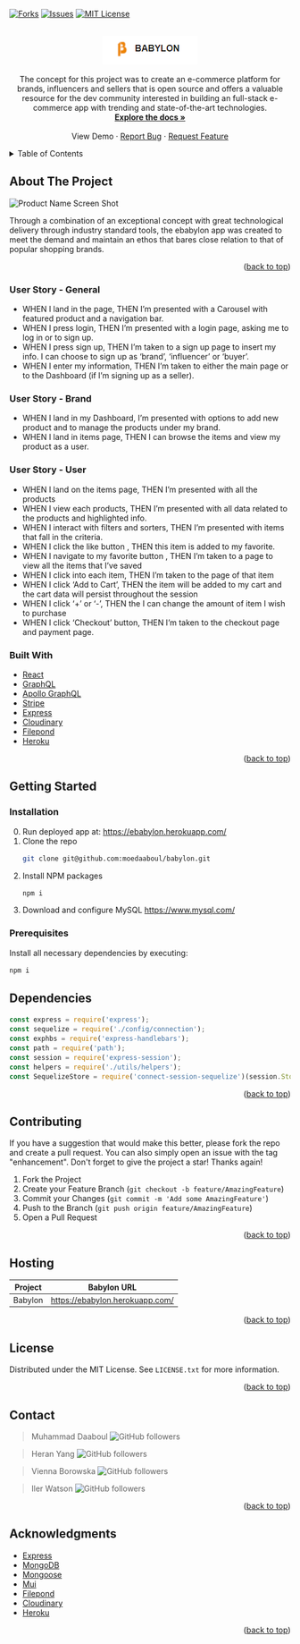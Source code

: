 <div id="top"></div>

[![Forks][forks-shield]][forks-url] [![Issues][issues-shield]][issues-url] [![MIT License][license-shield]][license-url]

<!-- PROJECT LOGO -->
<br />
<div align="center">
  <a href="https://github.com/moedaaboul/babylon">
    <img src="./client/public/images/logo.png" alt="Logo">
  </a>

  <p align="center">
    The concept for this project was to create an e-commerce platform for brands, influencers and sellers that is open source and offers a valuable resource for the dev community interested in building an full-stack e-commerce app with trending and state-of-the-art technologies. 
    <br />
    <a href="https://github.com/moedaaboul/babylon"><strong>Explore the docs »</strong></a>
    <br />
    <br />
    <a https://ebabylon.herokuapp.com/">View Demo</a>
    ·
    <a href="https://github.com/moedaaboul/babylon/issues">Report Bug</a>
    ·
    <a href="https://github.com/moedaaboul/babylon/issues">Request Feature</a>
  </p>
</div>

<!-- TABLE OF CONTENTS -->
<details>
  <summary>Table of Contents</summary>
  <ol>
    <li>
      <a href="#about-the-project">About The Project</a>
      <ul>
        <li><a href="#user-story">User story</a></li>
        <li><a href="#built-with">Built With</a></li>
      </ul>
    </li>
    <li>
      <a href="#getting-started">Getting Started</a>
      <ul>
        <li><a href="#installation">Installation</a></li>
        <li><a href="#prerequisites">Prerequisites</a></li>
      </ul>
    </li>
    <li><a href="#dependencies">npm dependencies</a></li>
    <li><a href="#contributing">Contributing</a></li>
    <li><a href="#license">License</a></li>
    <li><a href="#contact">Contact</a></li>
    <li><a href="#acknowledgments">Acknowledgments</a></li>
  </ol>
</details>

## About The Project

![Product Name Screen Shot][product-screenshot]

Through a combination of an exceptional concept with great technological delivery through industry standard tools, the
ebabylon app was created to meet the demand and maintain an ethos that bares close relation to that of popular shopping
brands.

<p align="right">(<a href="#top">back to top</a>)</p>

### User Story - General

- WHEN I land in the page, THEN I’m presented with a Carousel with featured product and a navigation bar.
- WHEN I press login, THEN I’m presented with a login page, asking me to log in or to sign up.
- WHEN I press sign up, THEN I’m taken to a sign up page to insert my info. I can choose to sign up as ‘brand’,
  ‘influencer’ or ‘buyer’.
- WHEN I enter my information, THEN I’m taken to either the main page or to the Dashboard (if I’m signing up as a
  seller).

### User Story - Brand

- WHEN I land in my Dashboard, I’m presented with options to add new product and to manage the products under my brand.
- WHEN I land in items page, THEN I can browse the items and view my product as a user.

### User Story - User

- WHEN I land on the items page, THEN I’m presented with all the products
- WHEN I view each products, THEN I’m presented with all data related to the products and highlighted info.
- WHEN I interact with filters and sorters, THEN I’m presented with items that fall in the criteria.
- WHEN I click the like button , THEN this item is added to my favorite.
- WHEN I navigate to my favorite button , THEN I’m taken to a page to view all the items that I’ve saved
- WHEN I click into each item, THEN I’m taken to the page of that item
- WHEN I click ‘Add to Cart’, THEN the item will be added to my cart and the cart data will persist throughout the
  session
- WHEN I click ‘+’ or ‘-’, THEN the I can change the amount of item I wish to purchase
- WHEN I click ‘Checkout’ button, THEN I’m taken to the checkout page and payment page.

### Built With

- [React](https://reactjs.org/)
- [GraphQL](https://graphql.org/)
- [Apollo GraphQL ](https://www.apollographql.com/)
- [Stripe](www.stripe.com)
- [Express](https://expressjs.com/)
- [Cloudinary](https://cloudinary.com/)
- [Filepond](https://pqina.nl/filepond/)
- [Heroku](https://www.heroku.com/)

<p align="right">(<a href="#top">back to top</a>)</p>

<!-- GETTING STARTED -->

## Getting Started

### Installation

0. Run deployed app at: https://ebabylon.herokuapp.com/
1. Clone the repo
   ```sh
   git clone git@github.com:moedaaboul/babylon.git
   ```
2. Install NPM packages
   ```sh
   npm i
   ```
3. Download and configure MySQL https://www.mysql.com/

### Prerequisites

Install all necessary dependencies by executing:

```sh
npm i
```

## Dependencies

```javascript
const express = require('express');
const sequelize = require('./config/connection');
const exphbs = require('express-handlebars');
const path = require('path');
const session = require('express-session');
const helpers = require('./utils/helpers');
const SequelizeStore = require('connect-session-sequelize')(session.Store);
```

<p align="right">(<a href="#top">back to top</a>)</p>

## Contributing

If you have a suggestion that would make this better, please fork the repo and create a pull request. You can also
simply open an issue with the tag "enhancement". Don't forget to give the project a star! Thanks again!

1. Fork the Project
2. Create your Feature Branch (`git checkout -b feature/AmazingFeature`)
3. Commit your Changes (`git commit -m 'Add some AmazingFeature'`)
4. Push to the Branch (`git push origin feature/AmazingFeature`)
5. Open a Pull Request

<p align="right">(<a href="#top">back to top</a>)</p>

<!-- LICENSE -->

## Hosting

| Project | Babylon URL                       |
| ------- | --------------------------------- |
| Babylon | <https://ebabylon.herokuapp.com/> |

<p align="right">(<a href="#top">back to top</a>)</p>

## License

Distributed under the MIT License. See `LICENSE.txt` for more information.

<p align="right">(<a href="#top">back to top</a>)</p>

<!-- CONTACT -->

## Contact

> Muhammad Daaboul ![GitHub followers](https://img.shields.io/github/followers/moedaaboul?style=social)

> Heran Yang ![GitHub followers](https://img.shields.io/github/followers/heranYang93?style=social)

> Vienna Borowska ![GitHub followers](https://img.shields.io/github/followers/ViennaBorowska?style=social)

> Iler Watson ![GitHub followers](https://img.shields.io/github/followers/Iler22?style=social)

<!-- > ![GitHub followers](https://img.shields.io/github/followers/heranYang93?style=social) -->

<p align="right">(<a href="#top">back to top</a>)</p>

<!-- ACKNOWLEDGMENTS -->

## Acknowledgments

- [Express](https://expressjs.com)
- [MongoDB](https://www.mongodb.com/cloud/atlas)
- [Mongoose](https://mongoosejs.com/)
- [Mui](https://mui.com/)
- [Filepond](https://pqina.nl/filepond/)
- [Cloudinary](https://cloudinary.com)
- [Heroku](https://id.heroku.com/login)

<p align="right">(<a href="#top">back to top</a>)</p>

[forks-shield]: https://img.shields.io/github/forks/moedaaboul/babylon.svg?style=for-the-badge
[forks-url]: https://github.com/moedaaboul/babylon/network/members
[issues-shield]: https://img.shields.io/github/issues/moedaaboul/babylon.svg?style=for-the-badge
[issues-url]: https://github.com/moedaaboul/babylon/issues
[license-shield]: https://img.shields.io/github/license/moedaaboul/babylon.svg?style=for-the-badge
[license-url]: https://github.com/moedaaboul/babylon/blob/master/LICENSE.txt
[linkedin-shield]: https://img.shields.io/badge/-LinkedIn-black.svg?style=for-the-badge&logo=linkedin&colorB=555
[linkedin-url-md]: https://www.linkedin.com/in/muhammad-daaboul-38470046/
[github-follow-shield-md]: https://img.shields.io/github/followers/heranYang93?style=social
[linkedin-url-hy]: https://linkedin.com/in/heranyang/
[github-follow-shield-hy]: https://img.shields.io/github/followers/moedaaboul?style=social
[linkedin-url-eh]: https://www.linkedin.com/in/vienna-b-108b04229/
[linkedin-url-iw]: https://linkedin.com/in/iler-watson-643442158/
[login-screenshot]: /__admin__/resources/login.png
[feed-screenshot]: /__admin__/resources/feed.png
[post-screenshot]: /__admin__/resources/post.png
[product-screenshot]: https://res.cloudinary.com/dyb07uvmrhy/image/upload/v1651967212/eBabylon_ptv0vt.gif
